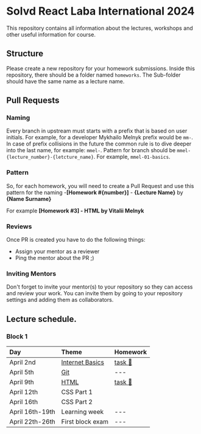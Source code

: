 # Solvd React Laba International 2024

This repository contains all information about the lectures, workshops and other useful information for course.

## Structure

Please create a new repository for your homework submissions. Inside this repository, there should be a folder named `homeworks`. The Sub-folder should have the same name as a lecture name.

## Pull Requests

### Naming

Every branch in upstream must starts with a prefix that is based on user initials. For example, for a developer Mykhailo Melnyk prefix would be `mm-`. In case of prefix collisions in the future the common rule is to dive deeper into the last name, for example: `mmel-`. Pattern for branch should be `mmel-{lecture_number}-{letcture_name}`. For example, `mmel-01-basics`.

### Pattern

So, for each homework, you will need to create a Pull Request and use this pattern for the naming -**[Homework #{number}]** - **{Lecture Name}** by **{Name Surname}**

For example **[Homework #3] - HTML by Vitalii Melnyk**

### Reviews

Once PR is created you have to do the following things:

- Assign your mentor as a reviewer
- Ping the mentor about the PR ;)

### Inviting Mentors

Don't forget to invite your mentor(s) to your repository so they can access and review your work. You can invite them by going to your repository settings and adding them as collaborators.

## Lecture schedule.

### Block 1

| Day             | Theme                                             | Homework                                     |
| :-------------- | :------------------------------------------------ | :------------------------------------------- |
| April 2nd       | [Internet Basics](./lectures/01-basics/README.md) | [task 🔗](./lectures/01-basics/task.md)      |
| April 5th       | [Git](./lectures/02-git/README.md)                | ---                                          |
| April 9th       | [HTML](./lectures/03-html-basics/README.md)       | [task 🔗](./lectures/03-html-basics/task.md) |
| April 12th      | CSS Part 1                                        |                                              |
| April 16th      | CSS Part 2                                        |                                              |
| April 16th-19th | Learning week                                     | ---                                          |
| April 22th-26th | First block exam                                  | ---                                          |
